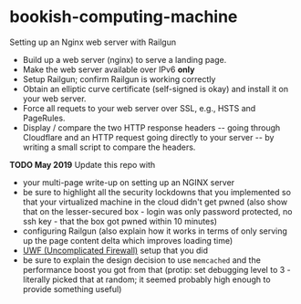 # bookish-computing-machine
Setting up an Nginx web server with Railgun

- Build up a web server (nginx) to serve a landing page.
- Make the web server available over IPv6 **only**
- Setup Railgun; confirm Railgun is working correctly
- Obtain an elliptic curve certificate (self-signed is okay) and install it on your web server. 
- Force all requets to your web server over SSL, e.g., HSTS and PageRules.
- Display / compare the two HTTP response headers -- going through Cloudflare and an HTTP request going directly to your server -- by writing a small script to compare the headers.


**TODO May 2019** Update this repo with 
- your multi-page write-up on setting up an NGINX server
- be sure to highlight all the security lockdowns that you implemented so that your virtualized machine in the cloud didn't get pwned (also show that on the lesser-secured box - login was only password protected, no ssh key - that the box got pwned within 10 minutes)
- configuring Railgun (also explain how it works in terms of only serving up the page content delta which improves loading time)
- [UWF (Uncomplicated Firewall)](https://wiki.ubuntu.com/UncomplicatedFirewall) setup that you did
- be sure to explain the design decision to use `memcached` and the performance boost you got from that (protip: set debugging level to 3 - literally picked that at random; it seemed probably high enough to provide something useful)
